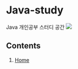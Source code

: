 # Java-study
Java 개인공부 스터디 공간
<img src="https://media.vlpt.us/images/youngerjesus/post/c579f009-a5b9-4e4f-b6b1-f1f9bccfe67a/java.png"></img>

## Contents
1. [Home](https://github.com/IamYejin/Graduation-Project/wiki/Home)
